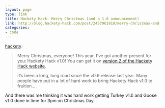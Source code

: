 ```yaml
---
layout: page
type: link
title: Hackety Hack: Merry Christmas (and a 1.0 announcement)
link: http://blog.hackety-hack.com/post/2457961910/merry-christmas-and-a-1-0-announcement
categories: 
- code
---
```

<p><a href="http://blog.hackety-hack.com/post/2457961910/merry-christmas-and-a-1-0-announcement" class="tumblr_blog">hackety</a>:</p>

<blockquote>
<p>Merry Christmas, everyone! This year, I’ve got another present for you: Hackety Hack v1.0! You can get it on <a href="http://hackety-hack.com">version 2 of the Hackety Hack website</a>.</p> <p>It’s been a long, long road since the v0.9 release last year. Many people have put in a lot of hard work to bring Hackety Hack v1.0 to fruition....</p></blockquote>

<p>And there was me thinking it was hard work getting Turkey v1.0 and Goose v1.0 done in time for 3pm on Christmas Day.</p>